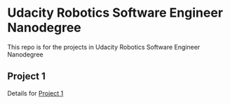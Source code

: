 # Udacity Robotics Software Engineer Nanodegree
This repo is for the projects in Udacity Robotics Software Engineer Nanodegree

## Project 1
Details for [Project 1](https://github.com/luckymeng7/UdacityRobotic/blob/main/project1/)
